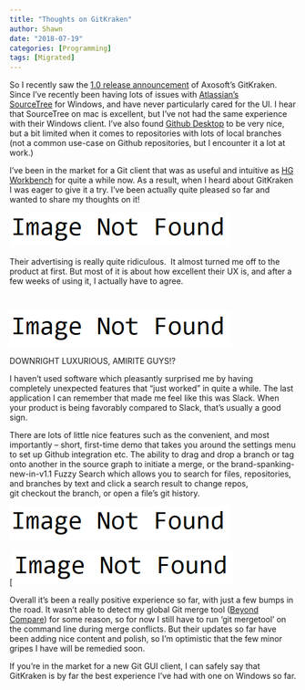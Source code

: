 ```yaml
---
title: "Thoughts on GitKraken"
author: Shawn
date: "2018-07-19"
categories: [Programming]
tags: [Migrated]
---
```


So I recently saw the [1.0 release announcement](https://blog.axosoft.com/2016/03/29/axosoft-gitkraken-v1/ "Release v1.0") of Axosoft’s GitKraken. Since I’ve recently been having lots of issues with [Atlassian’s SourceTree](https://www.sourcetreeapp.com/ "SourceTree") for Windows, and have never particularly cared for the UI. I hear that SourceTree on mac is excellent, but I’ve not had the same experience with their Windows client. I’ve also found [Github Desktop](https://desktop.github.com/ "Github Desktop") to be very nice, but a bit limited when it comes to repositories with lots of local branches (not a common use-case on Github repositories, but I encounter it a lot at work.)

I’ve been in the market for a Git client that was as useful and intuitive as [HG Workbench](http://tortoisehg.bitbucket.org/ "HG Workbench") for quite a while now. As a result, when I heard about GitKraken I was eager to give it a try. I’ve been actually quite pleased so far and wanted to share my thoughts on it!

![GitKraken in action](/content/image-not-found.png)

Their advertising is really quite ridiculous.  It almost turned me off to the product at first. But most of it is about how excellent their UX is, and after a few weeks of using it, I actually have to agree.

 

![](/content/image-not-found.png)

DOWNRIGHT LUXURIOUS, AMIRITE GUYS!?

I haven’t used software which pleasantly surprised me by having completely unexpected features that “just worked” in quite a while. The last application I can remember that made me feel like this was Slack. When your product is being favorably compared to Slack, that’s usually a good sign.

There are lots of little nice features such as the convenient, and most importantly – short, first-time demo that takes you around the settings menu to set up Github integration etc. The ability to drag and drop a branch or tag onto another in the source graph to initiate a merge, or the brand-spanking-new-in-v1.1 Fuzzy Search which allows you to search for files, repositories, and branches by text and click a search result to change repos, git checkout the branch, or open a file’s git history.

![](/content/image-not-found.png)

[![](/content/image-not-found.png)

Overall it’s been a really positive experience so far, with just a few bumps in the road. It wasn’t able to detect my global Git merge tool ([Beyond Compare](http://www.scootersoftware.com/ "Beyond Compare by Scooter Software")) for some reason, so for now I still have to run ‘git mergetool’ on the command line during merge conflicts. But their updates so far have been adding nice content and polish, so I’m optimistic that the few minor gripes I have will be remedied soon.

If you’re in the market for a new Git GUI client, I can safely say that GitKraken is by far the best experience I’ve had with one on Windows so far.
